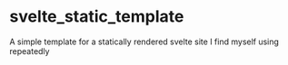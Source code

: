 # svelte_static_template
A simple template for a statically rendered svelte site I find myself using repeatedly
